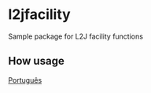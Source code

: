 # l2jfacility

Sample package for L2J facility functions


## How usage
[Português](https://github.com/renan-s-oliveira/l2jfacility/blob/main/src/usage/PORTUGUES.md)
